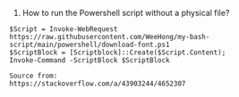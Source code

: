 1. How to run the Powershell script without a physical file?
```
$Script = Invoke-WebRequest https://raw.githubusercontent.com/WeeHong/my-bash-script/main/powershell/download-font.ps1
$ScriptBlock = [Scriptblock]::Create($Script.Content);
Invoke-Command -ScriptBlock $ScriptBlock

Source from:
https://stackoverflow.com/a/43903244/4652307
```
